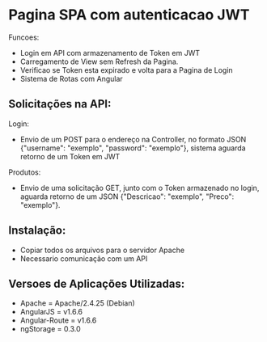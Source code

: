 # Pagina SPA com autenticacao JWT
Funcoes:
- Login em API com armazenamento de Token em JWT
- Carregamento de View sem Refresh da Pagina.
- Verificao se Token esta expirado e volta para a Pagina de Login
- Sistema de Rotas com Angular

## Solicitações na API:
Login:
- Envio de um POST para o endereço na Controller, no formato JSON {"username": "exemplo", "password": "exemplo"}, sistema aguarda retorno de um Token em JWT

Produtos:
- Envio de uma solicitação GET, junto com o Token armazenado no login, aguarda retorno de um JSON {"Descricao": "exemplo", "Preco": "exemplo"}.


## Instalação:
- Copiar todos os arquivos para o servidor Apache
- Necessario comunicação com um API

## Versoes de Aplicações Utilizadas:
- Apache =  Apache/2.4.25 (Debian)
- AngularJS = v1.6.6
- Angular-Route =  v1.6.6
- ngStorage = 0.3.0 
    
